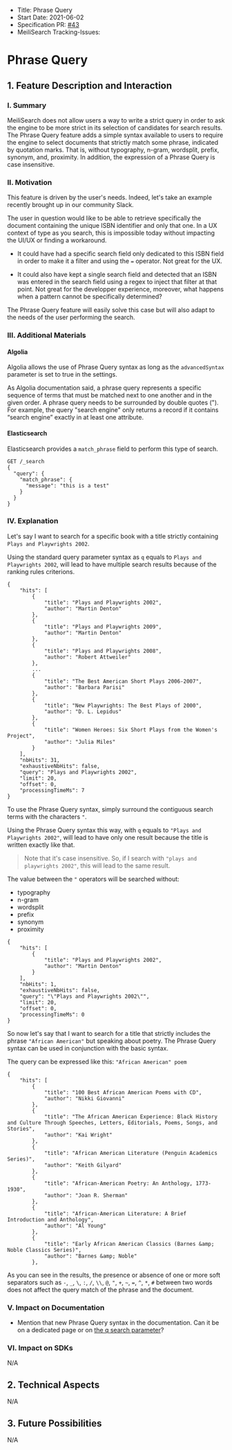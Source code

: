 - Title: Phrase Query
- Start Date: 2021-06-02
- Specification PR: [#43](https://github.com/meilisearch/specifications/pull/43)
- MeiliSearch Tracking-Issues:

# Phrase Query

## 1. Feature Description and Interaction

### I. Summary

MeiliSearch does not allow users a way to write a strict query in order to ask the engine to be more strict in its selection of candidates for search results. The Phrase Query feature adds a simple syntax available to users to require the engine to select documents that strictly match some phrase, indicated by quotation marks. That is, without typography, n-gram, wordsplit, prefix, synonym, and, proximity. In addition, the expression of a Phrase Query is case insensitive.

### II. Motivation

This feature is driven by the user's needs. Indeed, let's take an example recently brought up in our community Slack.

The user in question would like to be able to retrieve specifically the document containing the unique ISBN identifier and only that one. In a UX context of type as you search, this is impossible today without impacting the UI/UX or finding a workaround.

- It could have had a specific search field only dedicated to this ISBN field in order to make it a filter and using the `=` operator. Not great for the UX.

- It could also have kept a single search field and detected that an ISBN was entered in the search field using a regex to inject that filter at that point. Not great for the developper experience, moreover, what happens when a pattern cannot be specifically determined?

The Phrase Query feature will easily solve this case but will also adapt to the needs of the user performing the search.

### III. Additional Materials

#### Algolia

Algolia allows the use of Phrase Query syntax as long as the `advancedSyntax` parameter is set to true in the settings.

As Algolia documentation said, a phrase query represents a specific sequence of terms that must be matched next to one another and in the given order. A phrase query needs to be surrounded by double quotes ("). For example, the query "search engine" only returns a record if it contains “search engine” exactly in at least one attribute.

#### Elasticsearch

Elasticsearch provides a `match_phrase` field to perform this type of search.

```
GET /_search
{
  "query": {
    "match_phrase": {
      "message": "this is a test"
    }
  }
}
```

### IV. Explanation

Let's say I want to search for a specific book with a title strictly containing `Plays and Playwrights 2002`.

Using the standard query parameter syntax as `q` equals to `Plays and Playwrights 2002`, will lead to have multiple search results because of the ranking rules criterions.

```
{
    "hits": [
        {
            "title": "Plays and Playwrights 2002",
            "author": "Martin Denton"
        },
        {
            "title": "Plays and Playwrights 2009",
            "author": "Martin Denton"
        },
        {
            "title": "Plays and Playwrights 2008",
            "author": "Robert Attweiler"
        },
        ...
        {
            "title": "The Best American Short Plays 2006-2007",
            "author": "Barbara Parisi"
        },
        {
            "title": "New Playwrights: The Best Plays of 2000",
            "author": "D. L. Lepidus"
        },
        {
            "title": "Women Heroes: Six Short Plays from the Women's Project",
            "author": "Julia Miles"
        }
    ],
    "nbHits": 31,
    "exhaustiveNbHits": false,
    "query": "Plays and Playwrights 2002",
    "limit": 20,
    "offset": 0,
    "processingTimeMs": 7
}
```

To use the Phrase Query syntax, simply surround the contiguous search terms with the characters `"`.

Using the Phrase Query syntax this way, with `q` equals to `"Plays and Playwrights 2002"`, will lead to have only one result because the title is written exactly like that.

> Note that it's case insensitive. So, if I search with `"plays and playwrights 2002"`, this will lead to the same result.

The value between the `"` operators will be searched without:

- typography
- n-gram
- wordsplit
- prefix
- synonym
- proximity


```
{
    "hits": [
        {
            "title": "Plays and Playwrights 2002",
            "author": "Martin Denton"
        }
    ],
    "nbHits": 1,
    "exhaustiveNbHits": false,
    "query": "\"Plays and Playwrights 2002\"",
    "limit": 20,
    "offset": 0,
    "processingTimeMs": 0
}
```

So now let's say that I want to search for a title that strictly includes the phrase `"African American"` but speaking about poetry. The Phrase Query syntax can be used in conjunction with the basic syntax.

The query can be expressed like this: `"African American" poem`

```
{
    "hits": [
        {
            "title": "100 Best African American Poems with CD",
            "author": "Nikki Giovanni"
        },
        {
            "title": "The African American Experience: Black History and Culture Through Speeches, Letters, Editorials, Poems, Songs, and Stories",
            "author": "Kai Wright"
        },
        {
            "title": "African American Literature (Penguin Academics Series)",
            "author": "Keith Gilyard"
        },
        {
            "title": "African-American Poetry: An Anthology, 1773-1930",
            "author": "Joan R. Sherman"
        },
        {
            "title": "African-American Literature: A Brief Introduction and Anthology",
            "author": "Al Young"
        },
        {
            "title": "Early African American Classics (Barnes &amp; Noble Classics Series)",
            "author": "Barnes &amp; Noble"
        },
```

As you can see in the results, the presence or absence of one or more soft separators such as `-`, `_`, `\`, `:`, `/`, `\\`, `@`, `"`, `+`, `~`, `=`, `^`, `*`, `#` between two words does not affect the query match of the phrase and the document.

### V. Impact on Documentation

- Mention that new Phrase Query syntax in the documentation. Can it be on a dedicated page or on [the q search parameter](https://docs.meilisearch.com/reference/features/search_parameters.html#query-q)?

### VI. Impact on SDKs
N/A

## 2. Technical Aspects
N/A

## 3. Future Possibilities
N/A
